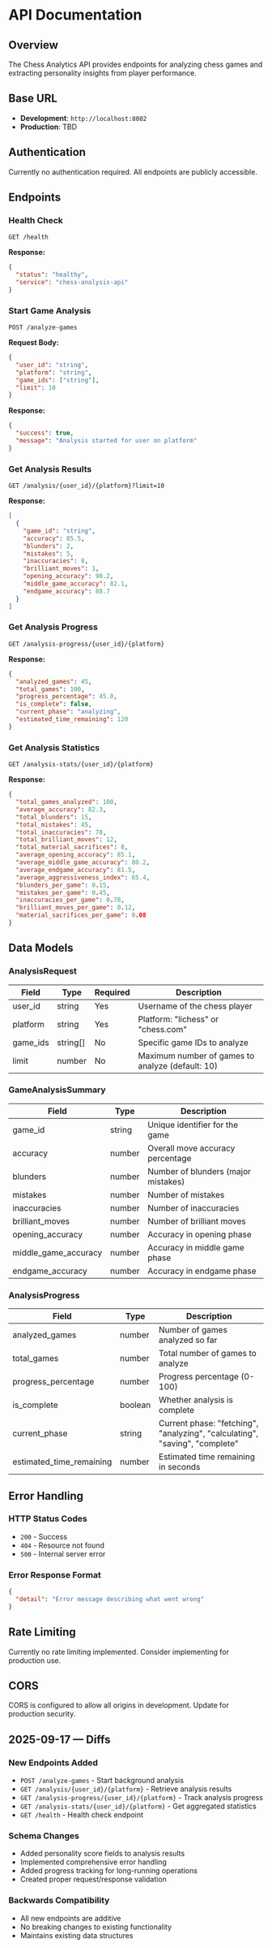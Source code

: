 # API Documentation

## Overview
The Chess Analytics API provides endpoints for analyzing chess games and extracting personality insights from player performance.

## Base URL
- **Development**: `http://localhost:8002`
- **Production**: TBD

## Authentication
Currently no authentication required. All endpoints are publicly accessible.

## Endpoints

### Health Check
```http
GET /health
```

**Response:**
```json
{
  "status": "healthy",
  "service": "chess-analysis-api"
}
```

### Start Game Analysis
```http
POST /analyze-games
```

**Request Body:**
```json
{
  "user_id": "string",
  "platform": "string",
  "game_ids": ["string"],
  "limit": 10
}
```

**Response:**
```json
{
  "success": true,
  "message": "Analysis started for user on platform"
}
```

### Get Analysis Results
```http
GET /analysis/{user_id}/{platform}?limit=10
```

**Response:**
```json
[
  {
    "game_id": "string",
    "accuracy": 85.5,
    "blunders": 2,
    "mistakes": 5,
    "inaccuracies": 8,
    "brilliant_moves": 1,
    "opening_accuracy": 90.2,
    "middle_game_accuracy": 82.1,
    "endgame_accuracy": 88.7
  }
]
```

### Get Analysis Progress
```http
GET /analysis-progress/{user_id}/{platform}
```

**Response:**
```json
{
  "analyzed_games": 45,
  "total_games": 100,
  "progress_percentage": 45.0,
  "is_complete": false,
  "current_phase": "analyzing",
  "estimated_time_remaining": 120
}
```

### Get Analysis Statistics
```http
GET /analysis-stats/{user_id}/{platform}
```

**Response:**
```json
{
  "total_games_analyzed": 100,
  "average_accuracy": 82.3,
  "total_blunders": 15,
  "total_mistakes": 45,
  "total_inaccuracies": 78,
  "total_brilliant_moves": 12,
  "total_material_sacrifices": 8,
  "average_opening_accuracy": 85.1,
  "average_middle_game_accuracy": 80.2,
  "average_endgame_accuracy": 81.5,
  "average_aggressiveness_index": 65.4,
  "blunders_per_game": 0.15,
  "mistakes_per_game": 0.45,
  "inaccuracies_per_game": 0.78,
  "brilliant_moves_per_game": 0.12,
  "material_sacrifices_per_game": 0.08
}
```

## Data Models

### AnalysisRequest
| Field | Type | Required | Description |
|-------|------|----------|-------------|
| user_id | string | Yes | Username of the chess player |
| platform | string | Yes | Platform: "lichess" or "chess.com" |
| game_ids | string[] | No | Specific game IDs to analyze |
| limit | number | No | Maximum number of games to analyze (default: 10) |

### GameAnalysisSummary
| Field | Type | Description |
|-------|------|-------------|
| game_id | string | Unique identifier for the game |
| accuracy | number | Overall move accuracy percentage |
| blunders | number | Number of blunders (major mistakes) |
| mistakes | number | Number of mistakes |
| inaccuracies | number | Number of inaccuracies |
| brilliant_moves | number | Number of brilliant moves |
| opening_accuracy | number | Accuracy in opening phase |
| middle_game_accuracy | number | Accuracy in middle game phase |
| endgame_accuracy | number | Accuracy in endgame phase |

### AnalysisProgress
| Field | Type | Description |
|-------|------|-------------|
| analyzed_games | number | Number of games analyzed so far |
| total_games | number | Total number of games to analyze |
| progress_percentage | number | Progress percentage (0-100) |
| is_complete | boolean | Whether analysis is complete |
| current_phase | string | Current phase: "fetching", "analyzing", "calculating", "saving", "complete" |
| estimated_time_remaining | number | Estimated time remaining in seconds |

## Error Handling

### HTTP Status Codes
- `200` - Success
- `404` - Resource not found
- `500` - Internal server error

### Error Response Format
```json
{
  "detail": "Error message describing what went wrong"
}
```

## Rate Limiting
Currently no rate limiting implemented. Consider implementing for production use.

## CORS
CORS is configured to allow all origins in development. Update for production security.

## 2025-09-17 — Diffs

### New Endpoints Added
- `POST /analyze-games` - Start background analysis
- `GET /analysis/{user_id}/{platform}` - Retrieve analysis results
- `GET /analysis-progress/{user_id}/{platform}` - Track analysis progress
- `GET /analysis-stats/{user_id}/{platform}` - Get aggregated statistics
- `GET /health` - Health check endpoint

### Schema Changes
- Added personality score fields to analysis results
- Implemented comprehensive error handling
- Added progress tracking for long-running operations
- Created proper request/response validation

### Backwards Compatibility
- All new endpoints are additive
- No breaking changes to existing functionality
- Maintains existing data structures

